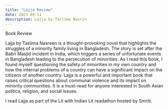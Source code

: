 ```yaml
---
title: "Lajja Review"
date: 2023-04-11
description: Lajja by Taslima Nasrin
---
```

Book Review

<!-- excerpt -->

Lajja by Taslima Nasreen is a thought-provoking novel that highlights the struggles of a minority family living in Bangladesh. The story is set after the Babri Masjid incident in India, which triggers a series of unfortunate events in Bangladesh leading to the persecution of minorities. As I read this book, I found myself questioning the safety of minorities in my own country and how the internal problems of a country can have a significant impact on the citizens of another country. Lajja is a powerful and important book that raises critical questions about communal violence and its impact on minority communities. It is a must-read for anyone interested in South Asian politics, religion, and social issues.

I read Lajja as part of the Lit with Indian Lit readathon hosted by Smriti. 


